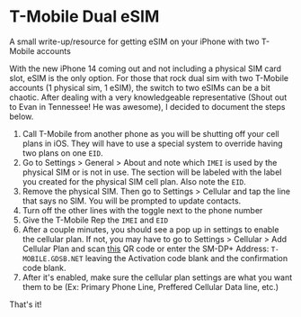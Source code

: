 # T-Mobile Dual eSIM
A small write-up/resource for getting eSIM on your iPhone with two T-Mobile accounts

With the new iPhone 14 coming out and not including a physical SIM card slot, eSIM is the only option. For those that rock dual sim with two 
T-Mobile accounts (1 physical sim, 1 eSIM), the switch to two eSIMs can be a bit chaotic. After dealing with a very knowledgeable representative
(Shout out to Evan in Tennessee! He was awesome), I decided to document the steps below.

1. Call T-Mobile from another phone as you will be shutting off your cell plans in iOS. They will have to use a special system to override 
having two plans on one `EID`.
2. Go to Settings > General > About and note which `IMEI` is used by the physical SIM or is not in use. The section will be labeled with the 
label you created for the physical SIM cell plan. Also note the `EID`.
3. Remove the physical SIM. Then go to Settings > Cellular and tap the line that says no SIM. You will be prompted to update contacts.
4. Turn off the other lines with the toggle next to the phone number
5. Give the T-Mobile Rep the `IMEI` and `EID`
6. After a couple minutes, you should see a pop up in settings to enable the cellular plan. If not, you may have to go to Settings > Cellular >
Add Cellular Plan and scan [this](./eSIM-QR.png) QR code or enter the SM-DP+ Address: `T-MOBILE.GDSB.NET` leaving the Activation code blank and the 
confirmation code blank.
7. After it's enabled, make sure the cellular plan settings are what you want them to be (Ex: Primary Phone Line, Preffered Cellular Data line, etc.)

That's it!

 
